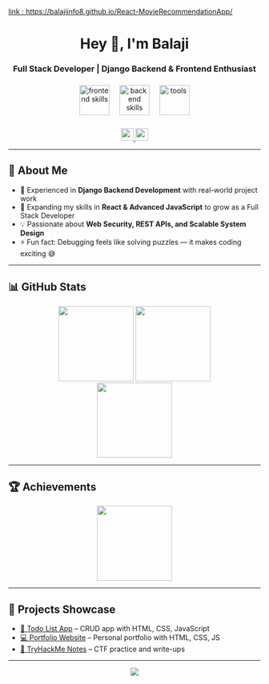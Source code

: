 <a href="https://balajiinfo8.github.io/React-MovieRecommendationApp/" target="_blank">link : https://balajiinfo8.github.io/React-MovieRecommendationApp/</a>
<h1 align="center">Hey 👋, I'm Balaji</h1>
<h3 align="center">Full Stack Developer | Django Backend & Frontend Enthusiast</h3>

###

<div align="center">
  <!-- Frontend -->
  <img src="https://skillicons.dev/icons?i=html,css,js,react" height="60" alt="frontend skills" />
  <img width="12" />
  <!-- Backend -->
  <img src="https://skillicons.dev/icons?i=python,django,mysql" height="60" alt="backend skills" />
  <img width="12" />
  <!-- Tools -->
  <img src="https://skillicons.dev/icons?i=git,linux" height="60" alt="tools" />
</div>

###

<div align="center">
  <a href="mailto:vinothkumarbalaji150@gmail.com">
    <img src="https://img.shields.io/static/v1?message=Email&logo=gmail&label=&color=D14836&logoColor=white&style=for-the-badge" height="25" />
  </a>
  <a href="https://www.linkedin.com/in/vjbalaji-00283a18a/">
    <img src="https://img.shields.io/static/v1?message=LinkedIn&logo=linkedin&label=&color=0077B5&logoColor=white&style=for-the-badge" height="25" />
  </a>
</div>

---

## 💫 About Me
- 🔭 Experienced in **Django Backend Development** with real-world project work  
- 🌱 Expanding my skills in **React & Advanced JavaScript** to grow as a Full Stack Developer  
- 💡 Passionate about **Web Security, REST APIs, and Scalable System Design**  
- ⚡ Fun fact: Debugging feels like solving puzzles — it makes coding exciting 😅  

---

## 📊 GitHub Stats
<div align="center">
  <img src="https://github-readme-stats.vercel.app/api?username=balajiinfo8&theme=dracula&hide_border=false&include_all_commits=true&count_private=true" height="150" />
  <img src="https://streak-stats.demolab.com?user=balajiinfo8&theme=dracula&hide_border=false&border_radius=5" height="150" />
</div>

<div align="center">
  <img src="https://github-readme-stats.vercel.app/api/top-langs/?username=balajiinfo8&theme=dracula&hide_border=false&include_all_commits=true&count_private=true&layout=compact" height="150" />
</div>

---

## 🏆 Achievements
<div align="center">
  <img src="https://github-profile-trophy.vercel.app/?username=balajiinfo8&theme=dracula&column=3&margin-w=15&margin-h=15" height="150" />
</div>

---

## 🚀 Projects Showcase
- [📝 Todo List App](https://github.com/balajiinfo8/todo-list) – CRUD app with HTML, CSS, JavaScript  
- [💻 Portfolio Website](https://balajiinfo8.github.io/portfolio/) – Personal portfolio with HTML, CSS, JS  
- [🔐 TryHackMe Notes](https://github.com/balajiinfo8/ctf-notes) – CTF practice and write-ups  

---

<p align="center">
  <img src="https://visitcount.itsvg.in/api?id=balajiinfo8&icon=0&color=0" />
</p>
